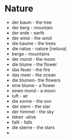 # Nature
* der baum - the tree
* der berg - mountain
* der erde - earth
* der wind - the wind
* die baume - the trees
* die natue - nature [netuva]
* berge - mountains
* der mond - the moon
* die blume - the flower
* das feuer - the fire
* das meer - the ocean
* die blumen- the flowers
* eine blume - a flower
* einen mond - a moon
* luft - air
* die sonne - the son
* der stern - the star
* der himmel - the sky
* leben -alive
* fallt - falls
* die sterne - the stars
* 